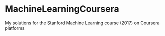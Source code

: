 # MachineLearningCoursera
My solutions for the Stanford Machine Learning course (2017) on Coursera platforms
